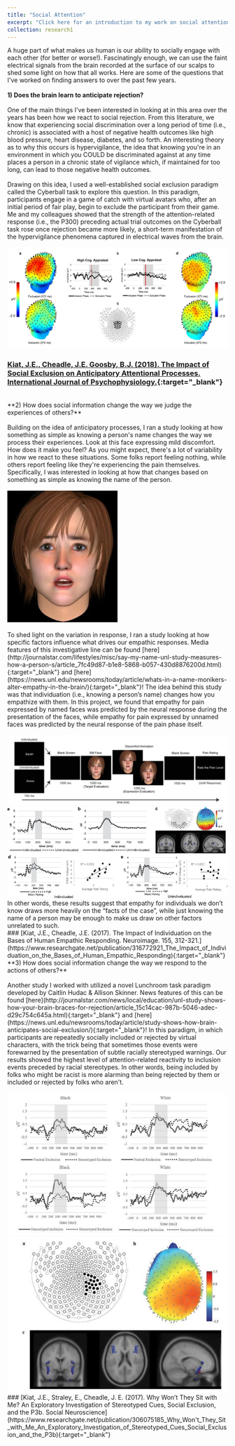 ```yaml
---
title: "Social Attention"
excerpt: "Click here for an introduction to my work on social attention<br/><br/><img src='/files/socialattention.webp'>"
collection: research1
---
```

A huge part of what makes us human is our ability to socially engage with each other (for better or worse!). Fascinatingly enough, we can use the faint electrical signals from the brain recorded at the surface of our scalps to shed some light on how that all works. Here are some of the questions that I've worked on finding answers to over the past few years.
<br/><br/>
**1) Does the brain learn to anticipate rejection?**
<br/><br/>
One of the main things I've been interested in looking at in this area over the years has been how we react to social rejection. From this literature, we know that experiencing social discrimination over a long period of time (i.e., chronic) is associated with a host of negative health outcomes like high blood pressure, heart disease, diabetes, and so forth. An interesting theory as to why this occurs is hypervigilance, the idea that knowing you're in an environment in which you COULD be discriminated against at any time places a person in a chronic state of vigilance which, if maintained for too long, can lead to those negative health outcomes. 
<br/><br/>
Drawing on this idea, I used a well-established social exclusion paradigm called the Cyberball task to explore this question. In this paradigm, participants engage in a game of catch with virtual avatars who, after an initial period of fair play, begin to exclude the participant from their game. Me and my colleagues showed that the strength of the attention-related response (i.e., the P300) preceding actual trial outcomes on the Cyberball task rose once rejection became more likely, a short-term manifestation of the hypervigilance phenomena captured in electrical waves from the brain. 
<br/><br/>
<img src='/files/cyberball.jpg'>
<br/>
### [Kiat, J.E., Cheadle, J.E. Goosby, B.J. (2018). The Impact of Social Exclusion on Anticipatory Attentional Processes. International Journal of Psychophysiology.](https://www.researchgate.net/publication/321122853_The_impact_of_social_exclusion_on_anticipatory_attentional_processing){:target="_blank"}
<br/>
**2) How does social information change the way we judge the experiences of others?**
<br/><br/>
Building on the idea of anticipatory processes, I ran a study looking at how something as simple as knowing a person's name changes the way we process their experiences. Look at this face expressing mild discomfort. How does it make you feel? As you might expect, there's a lot of variability in how we react to these situations. Some folks report feeling nothing, while others report feeling like they're experiencing the pain themselves. Specifically, I was interested in looking at how that changes based on something as simple as knowing the name of the person.
<br/><br/>
<img src='/files/pain1.jpg'>
<br/><br/>
To shed light on the variation in response, I ran a study looking at how specific factors influence what drives our empathic responses. Media features of this investigative line can be found [here](http://journalstar.com/lifestyles/misc/say-my-name-unl-study-measures-how-a-person-s/article_7fc49d87-b1e8-5868-b057-430d8876200d.html){:target="_blank"} and [here](https://news.unl.edu/newsrooms/today/article/whats-in-a-name-monikers-alter-empathy-in-the-brain/){:target="_blank"}! The idea behind this study was that individuation (i.e., knowing a person’s name) changes how you empathize with them. In this project, we found that empathy for pain expressed by named faces was predicted by the neural response during the presentation of the faces, while empathy for pain expressed by unnamed faces was predicted by the neural response of the pain phase itself. 
<br/><br/>
<img src='/files/pain2.jpg'>
<img src='/files/pain3.jpg'>
<br/>
In other words, these results suggest that empathy for individuals we don’t know draws more heavily on the “facts of the case”, while just knowing the name of a person may be enough to make us draw on other factors unrelated to such. 
<br/>
### [Kiat, J.E., Cheadle, J.E. (2017). The Impact of Individuation on the Bases of Human Empathic Responding. Neuroimage. 155, 312-321.](https://www.researchgate.net/publication/316772921_The_Impact_of_Individuation_on_the_Bases_of_Human_Empathic_Responding){:target="_blank"}
<br/>
**3) How does social information change the way we respond to the actions of others?**
<br/><br/>
Another study I worked with utilized a novel Lunchroom task paradigm developed by Caitlin Hudac & Allison Skinner. News features of this can be found [here](http://journalstar.com/news/local/education/unl-study-shows-how-your-brain-braces-for-rejection/article_15c14cac-987b-5046-adec-d29c754c645a.html){:target="_blank"} and [here](https://news.unl.edu/newsrooms/today/article/study-shows-how-brain-anticipates-social-exclusion/){:target="_blank"}! In this paradigm, in which participants are repeatedly socially included or rejected by virtual characters, with the trick being that sometimes those events were forewarned by the presentation of subtle racially stereotyped warnings. Our results showed the highest level of attention-related reactivity to inclusion events preceded by racial stereotypes. In other words, being included by folks who might be racist is more alarming than being rejected by them or included or rejected by folks who aren't.
<br/><br/>
<img src='/files/lunchroom1.jpg'>
<img src='/files/lunchroom2.jpg'>
<br/>
### [Kiat, J.E., Straley, E., Cheadle, J. E. (2017). Why Won’t They Sit with Me? An Exploratory Investigation of Stereotyped Cues, Social Exclusion, and the P3b. Social Neuroscience](https://www.researchgate.net/publication/306075185_Why_Won't_They_Sit_with_Me_An_Exploratory_Investigation_of_Stereotyped_Cues_Social_Exclusion_and_the_P3b){:target="_blank"}
